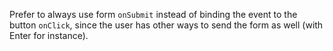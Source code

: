 Prefer to always use form `onSubmit` instead of binding the event to the button `onClick`, since the user has other ways to send the form as well (with Enter for instance).